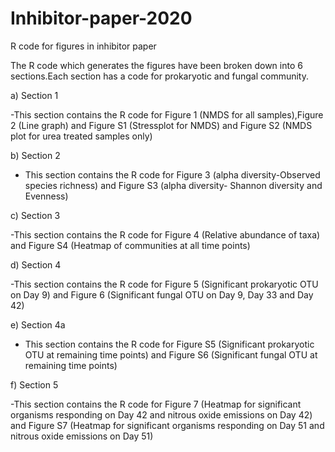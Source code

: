 # Inhibitor-paper-2020
R code for figures in inhibitor paper

The R code which generates the figures have been broken down into 6 sections.Each section has a code for prokaryotic and fungal community.

a) Section 1

-This section contains the R code for Figure 1 (NMDS for all samples),Figure 2 (Line graph) and Figure S1 (Stressplot for NMDS) and Figure S2 (NMDS plot for urea treated samples only)

b) Section 2

- This section contains the R code for Figure 3 (alpha diversity-Observed species richness) and Figure S3 (alpha diversity- Shannon diversity and Evenness)

c) Section 3

-This section contains the R code for Figure 4 (Relative abundance of taxa) and Figure S4 (Heatmap of communities at all time points)

d) Section 4

-This section contains the R code for Figure 5 (Significant prokaryotic OTU on Day 9) and Figure 6 (Significant fungal OTU on Day 9, Day 33 and Day 42)

e) Section 4a

- This section contains the R code for Figure S5 (Significant prokaryotic OTU at remaining time points) and Figure S6 (Significant fungal OTU at remaining time points)

f) Section 5

-This section contains the R code for Figure 7 (Heatmap for significant organisms responding on Day 42 and nitrous oxide emissions on Day 42) and Figure S7 (Heatmap for significant organisms responding on Day 51 and nitrous oxide emissions on Day 51)

